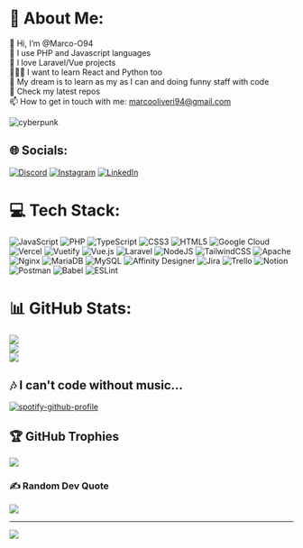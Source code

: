 # 💫 About Me:
👋 Hi, I’m @Marco-O94<br>🦾 I use PHP and Javascript languages<br>🧡 I love Laravel/Vue projects<br>🧑🏼‍💻 I want to learn React and Python too<br>💭 My dream is to learn as my as I can and doing funny staff with code<br>🌱 Check my latest repos<br>📫 How to get in touch with me: marcooliveri94@gmail.com

![cyberpunk](/cyberpunk.gif)

## 🌐 Socials:
[![Discord](https://img.shields.io/badge/Discord-%237289DA.svg?logo=discord&logoColor=white)](htttps://discord.gg/Lego#2095) [![Instagram](https://img.shields.io/badge/Instagram-%23E4405F.svg?logo=Instagram&logoColor=white)](https://instagram.com/marco.o1994) [![LinkedIn](https://img.shields.io/badge/LinkedIn-%230077B5.svg?logo=linkedin&logoColor=white)](https://linkedin.com/in/oliveri-marco) 

# 💻 Tech Stack:
![JavaScript](https://img.shields.io/badge/javascript-%23323330.svg?style=for-the-badge&logo=javascript&logoColor=%23F7DF1E) ![PHP](https://img.shields.io/badge/php-%23777BB4.svg?style=for-the-badge&logo=php&logoColor=white) ![TypeScript](https://img.shields.io/badge/typescript-%23007ACC.svg?style=for-the-badge&logo=typescript&logoColor=white) ![CSS3](https://img.shields.io/badge/css3-%231572B6.svg?style=for-the-badge&logo=css3&logoColor=white) ![HTML5](https://img.shields.io/badge/html5-%23E34F26.svg?style=for-the-badge&logo=html5&logoColor=white) ![Google Cloud](https://img.shields.io/badge/Google%20Cloud-%234285F4.svg?style=for-the-badge&logo=google-cloud&logoColor=white) ![Vercel](https://img.shields.io/badge/vercel-%23000000.svg?style=for-the-badge&logo=vercel&logoColor=white) ![Vuetify](https://img.shields.io/badge/Vuetify-1867C0?style=for-the-badge&logo=vuetify&logoColor=AEDDFF) ![Vue.js](https://img.shields.io/badge/vuejs-%2335495e.svg?style=for-the-badge&logo=vuedotjs&logoColor=%234FC08D) ![Laravel](https://img.shields.io/badge/laravel-%23FF2D20.svg?style=for-the-badge&logo=laravel&logoColor=white) ![NodeJS](https://img.shields.io/badge/node.js-6DA55F?style=for-the-badge&logo=node.js&logoColor=white) ![TailwindCSS](https://img.shields.io/badge/tailwindcss-%2338B2AC.svg?style=for-the-badge&logo=tailwind-css&logoColor=white) ![Apache](https://img.shields.io/badge/apache-%23D42029.svg?style=for-the-badge&logo=apache&logoColor=white) ![Nginx](https://img.shields.io/badge/nginx-%23009639.svg?style=for-the-badge&logo=nginx&logoColor=white) ![MariaDB](https://img.shields.io/badge/MariaDB-003545?style=for-the-badge&logo=mariadb&logoColor=white) ![MySQL](https://img.shields.io/badge/mysql-%2300f.svg?style=for-the-badge&logo=mysql&logoColor=white) ![Affinity Designer](https://img.shields.io/badge/affinitydesginer-%231B72BE.svg?style=for-the-badge&logo=affinity-designer&logoColor=white) ![Jira](https://img.shields.io/badge/jira-%230A0FFF.svg?style=for-the-badge&logo=jira&logoColor=white) ![Trello](https://img.shields.io/badge/Trello-%23026AA7.svg?style=for-the-badge&logo=Trello&logoColor=white) ![Notion](https://img.shields.io/badge/Notion-%23000000.svg?style=for-the-badge&logo=notion&logoColor=white) ![Postman](https://img.shields.io/badge/Postman-FF6C37?style=for-the-badge&logo=postman&logoColor=white) ![Babel](https://img.shields.io/badge/Babel-F9DC3e?style=for-the-badge&logo=babel&logoColor=black) ![ESLint](https://img.shields.io/badge/ESLint-4B3263?style=for-the-badge&logo=eslint&logoColor=white)
# 📊 GitHub Stats:
![](https://github-readme-stats.vercel.app/api?username=Marco-O94&theme=vue-dark&hide_border=false&include_all_commits=false&count_private=false)<br/>
![](https://github-readme-streak-stats.herokuapp.com/?user=Marco-O94&theme=vue-dark&hide_border=false)<br/>
![](https://github-readme-stats.vercel.app/api/top-langs/?username=Marco-O94&theme=vue-dark&hide_border=false&include_all_commits=false&count_private=false&layout=compact)

## 🎶 I can't code without music...
[![spotify-github-profile](https://spotify-github-profile.vercel.app/api/view?uid=11139586383&cover_image=true&theme=default&show_offline=false&background_color=121212)](https://github.com/kittinan/spotify-github-profile)

## 🏆 GitHub Trophies
![](https://github-profile-trophy.vercel.app/?username=Marco-O94&theme=radical&no-frame=false&no-bg=true&margin-w=4)

### ✍️ Random Dev Quote
![](https://quotes-github-readme.vercel.app/api?type=horizontal&theme=radical)

---
[![](https://visitcount.itsvg.in/api?id=Marco-O94&icon=5&color=3)](https://visitcount.itsvg.in)

<!-- Proudly created with GPRM ( https://gprm.itsvg.in ) -->
